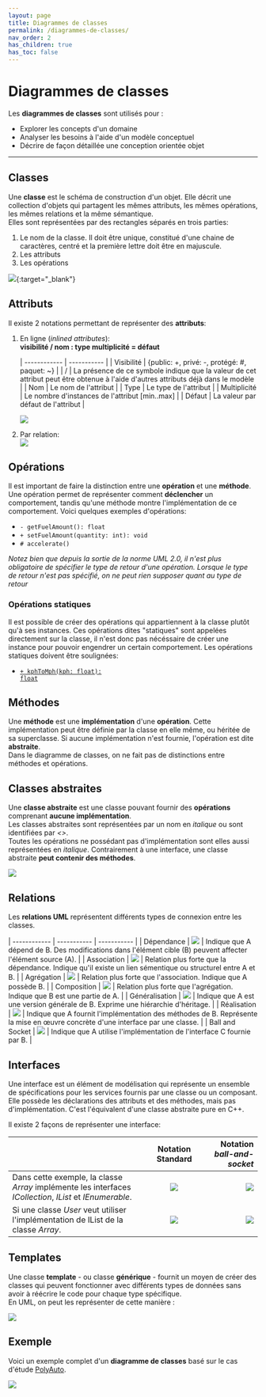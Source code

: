 ```yaml
---
layout: page
title: Diagrammes de classes
permalink: /diagrammes-de-classes/
nav_order: 2
has_children: true
has_toc: false
---
```


# Diagrammes de classes

Les **diagrammes de classes** sont utilisés pour :

- Explorer les concepts d'un domaine
- Analyser les besoins à l'aide d'un modèle conceptuel
- Décrire de façon détaillée une conception orientée objet

---

## Classes

Une **classe** est le schéma de construction d'un objet. Elle décrit une collection d'objets qui
partagent les mêmes attributs, les mêmes opérations, les mêmes relations et la même sémantique.  
Elles sont représentées par des rectangles séparés en trois parties:

1. Le nom de la classe. Il doit être unique, constitué d'une chaine de caractères, centré et la première lettre doit être en majuscule.
2. Les attributs
3. Les opérations

[![](/out/plant_uml/classexample/classexample.svg)](https://github.com/justinlachap/justinlachap.github.io/blob/main/plant_uml/classexample.plantuml){:target="\_blank"}

## Attributs

Il existe 2 notations permettant de représenter des **attributs**:

1. En ligne (_inlined attributes_):  
   **visibilité / nom : type multiplicité = défaut**

   | ------------ | ----------- |
   | Visibilité | {public: +, privé: -, protégé: #, paquet: ~} |
   | / | La présence de ce symbole indique que la valeur de cet attribut peut être obtenue à l'aide d'autres attributs déjà dans le modèle |
   | Nom | Le nom de l'attribut |
   | Type | Le type de l'attribut |
   | Multiplicité | Le nombre d'instances de l'attribut [min..max] |
   | Défaut | La valeur par défaut de l'attribut |

   ![](/out/plant_uml/attributesInlineExample/attributesInlineExample.svg)

2. Par relation:  
   ![](/out/plant_uml/attributeRelationExample/attributeRelationExample.svg)

## Opérations

Il est important de faire la distinction entre une **opération** et une **méthode**. Une opération permet de représenter comment **déclencher** un comportement, tandis qu'une méthode montre l'implémentation de ce comportement. Voici quelques exemples d'opérations:

- `- getFuelAmount(): float`
- `+ setFuelAmount(quantity: int): void`
- `# accelerate()`

_Notez bien que depuis la sortie de la norme UML 2.0, il n'est plus obligatoire de spécifier le type de retour d'une opération. Lorsque le type de retour n'est pas spécifié, on ne peut rien supposer quant au type de retour_

### Opérations statiques

Il est possible de créer des opérations qui appartiennent à la classe plutôt qu'à ses instances. Ces opérations dites "statiques" sont appelées directement sur la classe, il n'est donc pas nécéssaire de créer une instance pour pouvoir engendrer un certain comportement. Les opérations statiques doivent être soulignées:

- <code style="text-decoration: underline;">+ kphToMph(kph: float): float</code>

## Méthodes

Une **méthode** est une **implémentation** d'une **opération**. Cette implémentation peut être définie par la classe en elle même, ou héritée de sa superclasse. Si aucune implémentation n'est fournie, l'opération est dite **abstraite**.  
Dans le diagramme de classes, on ne fait pas de distinctions entre méthodes et opérations.

## Classes abstraites

Une **classe abstraite** est une classe pouvant fournir des **opérations** comprenant **aucune implémentation**.  
Les classes abstraites sont représentées par un nom en _italique_ ou sont identifiées par _<<abstract>>_.  
Toutes les opérations ne possédant pas d'implémentation sont elles aussi représentées en _italique_. Contrairement à une interface, une classe abstraite **peut contenir des méthodes**.

![](/out/plant_uml/abstractClassExample/abstractClassExample.svg)

## Relations

Les **relations UML** représentent différents types de connexion entre les classes.

| ------------ | ----------- | ----------- |
| Dépendance | ![](/out/plant_uml/dependencyRelationshipExample/dependencyRelationshipExample.svg) | Indique que A dépend de B. Des modifications dans l'élément cible (B) peuvent affecter l'élément source (A). |
| Association | ![](/out/plant_uml/associationRelationshipExample/associationRelationshipExample.svg) | Relation plus forte que la dépendance. Indique qu'il existe un lien sémentique ou structurel entre A et B. |
| Agrégation | ![](/out/plant_uml/aggregationRelationshipExample/aggregationRelationshipExample.svg) | Relation plus forte que l'association. Indique que A possède B. |
| Composition | ![](/out/plant_uml/compositionRelationshipExample/compositionRelationshipExample.svg) | Relation plus forte que l'agrégation. Indique que B est une partie de A. |
| Généralisation | ![](/out/plant_uml/generalizationRelationshipExample/generalizationRelationshipExample.svg) | Indique que A est une version générale de B. Exprime une hiérarchie d'héritage. |
| Réalisation | ![](/out/plant_uml/realizationRelationshipExample/realizationRelationshipExample.svg) | Indique que A fournit l'implémentation des méthodes de B. Représente la mise en œuvre concrète d'une interface par une classe. |
| Ball and Socket | ![](/out/plant_uml/BallAndSocketRelationExample/BallAndSocketRelationExample.svg) | Indique que A utilise l'implémentation de l'interface C fournie par B. |

## Interfaces

Une interface est un élément de modélisation qui représente un ensemble de spécifications pour les services fournis par une classe ou un composant. Elle possède les déclarations des attributs et des méthodes, mais pas d'implémentation. C'est l'équivalent d'une classe abstraite pure en C++.

Il existe 2 façons de représenter une interface:

|                                                                                                          |                                      Notation Standard                                      |                                                                            Notation _ball-and-socket_ |
| :------------------------------------------------------------------------------------------------------- | :-----------------------------------------------------------------------------------------: | ----------------------------------------------------------------------------------------------------: |
| Dans cette exemple, la classe _Array_ implémente les interfaces _ICollection_, _IList_ et _IEnumerable_. |  ![](/out/plant_uml/interfaceStandardNotationExample/interfaceStandardNotationExample.svg)  |   ![](/out/plant_uml/interfaceBallAndSocketNotationExample/interfaceBallAndSocketNotationExample.svg) |
| Si une classe _User_ veut utiliser l'implémentation de IList de la classe _Array_.                       | ![](/out/plant_uml/interfaceStandardNotationExample2/interfaceStandardNotationExample2.svg) | ![](/out/plant_uml/interfaceBallAndSocketNotationExample2/interfaceBallAndSocketNotationExample2.svg) |

## Templates

Une classe **template** - ou classe **générique** - fournit un moyen de créer des classes qui peuvent fonctionner avec différents types de données sans avoir à réécrire le code pour chaque type spécifique.  
En UML, on peut les représenter de cette manière :

![](/out/plant_uml/templateExample/templateExample.svg)

## Exemple

Voici un exemple complet d'un **diagramme de classes** basé sur le cas d'étude [PolyAuto](../polyauto/).

![](/out/plant_uml/exempleDiagClasse/exempleDiagClasse.svg)
